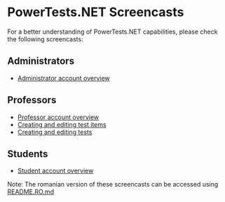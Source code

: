
PowerTests.NET Screencasts
==========================

For a better understanding of PowerTests.NET capabilities, please check the following screencasts:

Administrators
--------------

- [Administrator account overview](avi/admin1_en.avi?raw=true)


Professors
----------

- [Professor account overview](avi/prof1_en.avi?raw=true)
- [Creating and editing test items](avi/prof2_en.avi?raw=true)
- [Creating and editing tests](avi/prof3_en.avi?raw=true)


Students
--------

- [Student account overview](avi/stud1_en.avi?raw=true)


Note: The romanian version of these screencasts can be accessed using [README.RO.md](README.RO.md)

